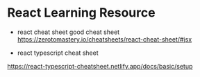 
# React Learning Resource

- react cheat sheet
good cheat sheet
https://zerotomastery.io/cheatsheets/react-cheat-sheet/#jsx


- react typescript cheat sheet

https://react-typescript-cheatsheet.netlify.app/docs/basic/setup


